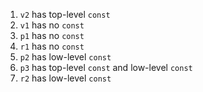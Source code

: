 1. `v2` has top-level `const`
2. `v1` has no `const`
3. `p1` has no `const`
4. `r1` has no `const`
5. `p2` has low-level `const`
6. `p3` has top-level `const` and low-level `const`
7. `r2` has low-level `const`